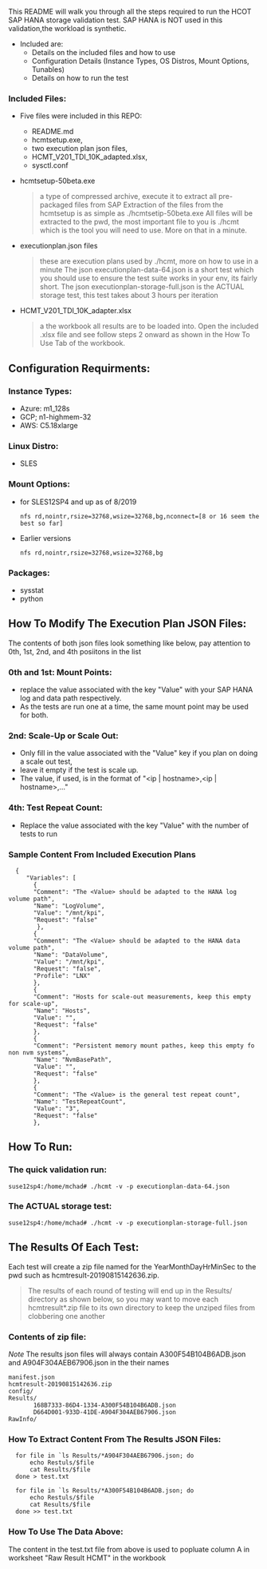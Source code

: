 
This README will walk you through all the steps required to run the HCOT SAP HANA storage validation test.  SAP HANA is NOT used in this validation,the workload is synthetic.  

* Included are:
    * Details on the included files and how to use
    * Configuration Details (Instance Types, OS Distros, Mount Options, Tunables)
    * Details on how to run the test
 
### Included Files:
* Five files were included in this REPO:
    * README.md
    * hcmtsetup.exe,   
    * two execution plan json files,  
    * HCMT_V201_TDI_10K_adapted.xlsx, 
    * sysctl.conf


* hcmtsetup-50beta.exe 
    >  a type of compressed archive, execute it to extract all pre-packaged files from SAP
    >  Extraction of the files from the hcmtsetup is as simple as ./hcmtsetip-50beta.exe
    >  All files will be extracted to the pwd, the most important file to you is ./hcmt which is the tool you will need to use. 
    >  More on that in a minute.
 
 
* executionplan.json files
    > these are execution plans used by ./hcmt, more on how to use in a minute
    > The json executionplan-data-64.json is a short test which you should use to ensure the test suite works in your env, its fairly short.
    > The json executionplan-storage-full.json is the ACTUAL storage test, this test takes about 3 hours per iteration


* HCMT_V201_TDI_10K_adapter.xlsx 
    > a the workbook all results are to be loaded into.
    > Open the included .xlsx file and see follow steps 2 onward as shown in the How To Use Tab of the workbook. 
   
## Configuration Requirments:
### Instance Types:
* Azure: m1_128s
* GCP; n1-highmem-32
* AWS: C5.18xlarge
### Linux Distro:
* SLES
### Mount Options: 
* for SLES12SP4 and up as of 8/2019
    ``` 
    nfs rd,nointr,rsize=32768,wsize=32768,bg,nconnect=[8 or 16 seem the best so far]
    ```
* Earlier versions
    ```
    nfs rd,nointr,rsize=32768,wsize=32768,bg
    ```
### Packages:
* sysstat
* python

## How To Modify The Execution Plan JSON Files:
The contents of both json files look something like below, pay attention to 0th, 1st, 2nd, and 4th posiitons in the list
  
### 0th and 1st: Mount Points:
* replace the value associated with the key "Value" with your SAP HANA log and data path respectively.
* As the tests are run one at a time, the same mount point may be used for both.

 ### 2nd: Scale-Up or Scale Out:
* Only fill in the value associated with the "Value" key if you plan on doing a scale out test, 
* leave it empty if the test is scale up.
* The value, if used, is in the format of "<ip | hostname>,<ip | hostname>,..."

 ### 4th: Test Repeat Count: 
 * Replace the value associated with the key "Value" with the number of tests to run
  
 ### Sample Content From Included Execution Plans
```
  {
     "Variables": [
       {
       "Comment": "The <Value> should be adapted to the HANA log volume path",
       "Name": "LogVolume",
       "Value": "/mnt/kpi",
       "Request": "false"
        },
       {
       "Comment": "The <Value> should be adapted to the HANA data volume path",
       "Name": "DataVolume",
       "Value": "/mnt/kpi",
       "Request": "false",
       "Profile": "LNX"
       },
       {
       "Comment": "Hosts for scale-out measurements, keep this empty for scale-up",
       "Name": "Hosts",
       "Value": "",
       "Request": "false"
       },
       {
       "Comment": "Persistent memory mount pathes, keep this empty fo non nvm systems",
       "Name": "NvmBasePath",
       "Value": "",
       "Request": "false"
       },
       {
       "Comment": "The <Value> is the general test repeat count",
       "Name": "TestRepeatCount",
       "Value": "3",
       "Request": "false"
       },
```

## How To Run:
### The quick validation run:
```
suse12sp4:/home/mchad# ./hcmt -v -p executionplan-data-64.json  
```
### The ACTUAL storage test:
```
suse12sp4:/home/mchad# ./hcmt -v -p executionplan-storage-full.json  
```

## The Results Of Each Test:
Each test will create a zip file named for the YearMonthDayHrMinSec to the pwd such as hcmtresult-20190815142636.zip.   
   > The results of each round of testing will end up in  the Results/ directory as shown below, 
   > so you may want to move each hcmtresult*.zip file to its own directory to keep the unziped 
   > files from clobbering one another

### Contents of zip file:
_Note_ The results json files will always contain A300F54B104B6ADB.json and A904F304AEB67906.json in the their names
```
manifest.json
hcmtresult-20190815142636.zip
config/
Results/
       168B7333-86D4-1334-A300F54B104B6ADB.json
       D664D001-933D-41DE-A904F304AEB67906.json
RawInfo/
```


### How To Extract Content From The Results JSON Files:
```
  for file in `ls Results/*A904F304AEB67906.json; do 
      echo Restuls/$file 
      cat Results/$file 
  done > test.txt

  for file in `ls Results/*A300F54B104B6ADB.json; do
      echo Restuls/$file 
      cat Results/$file 
  done >> test.txt
```

### How To Use The Data Above:
The content in the test.txt file from above is used to popluate column A in worksheet "Raw Result HCMT" in the workbook


